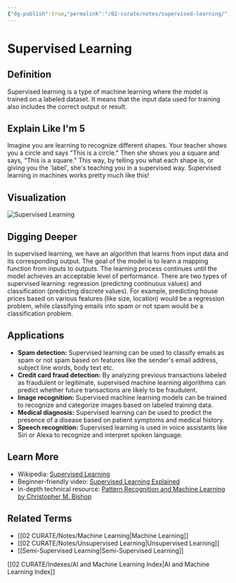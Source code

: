 ```yaml
---
{"dg-publish":true,"permalink":"/02-curate/notes/supervised-learning/","title":"Supervised Learning","tags":["ai","machine-learning"]}
---
```


# Supervised Learning

## **Definition**  
Supervised learning is a type of machine learning where the model is trained on a labeled dataset. It means that the input data used for training also includes the correct output or result.

## **Explain Like I'm 5**  
Imagine you are learning to recognize different shapes. Your teacher shows you a circle and says "This is a circle." Then she shows you a square and says, "This is a square." This way, by telling you what each shape is, or giving you the 'label', she's teaching you in a supervised way. Supervised learning in machines works pretty much like this!

## **Visualization**  
![Supervised Learning](https://miro.medium.com/max/843/1*ZX05x1xYgaVoa4Vn2kKS9g.png)

## **Digging Deeper**
In supervised learning, we have an algorithm that learns from input data and its corresponding output. The goal of the model is to learn a mapping function from inputs to outputs. The learning process continues until the model achieves an acceptable level of performance. There are two types of supervised learning: regression (predicting continuous values) and classification (predicting discrete values). For example, predicting house prices based on various features (like size, location) would be a regression problem, while classifying emails into spam or not spam would be a classification problem.

## **Applications**  
- **Spam detection:** Supervised learning can be used to classify emails as spam or not spam based on features like the sender's email address, subject line words, body text etc.
- **Credit card fraud detection:** By analyzing previous transactions labeled as fraudulent or legitimate, supervised machine learning algorithms can predict whether future transactions are likely to be fraudulent.
- **Image recognition:** Supervised machine learning models can be trained to recognize and categorize images based on labeled training data.
- **Medical diagnosis:** Supervised learning can be used to predict the presence of a disease based on patient symptoms and medical history.
- **Speech recognition:** Supervised learning is used in voice assistants like Siri or Alexa to recognize and interpret spoken language.

## **Learn More**  
- Wikipedia: [Supervised Learning](https://en.wikipedia.org/wiki/Supervised_learning)
- Beginner-friendly video: [Supervised Learning Explained](https://www.youtube.com/watch?v=JNlEIEwe-Cg)
- In-depth technical resource: [Pattern Recognition and Machine Learning by Christopher M. Bishop](https://www.microsoft.com/en-us/research/uploads/prod/2006/01/Bishop-Pattern-Recognition-and-Machine-Learning-2006.pdf)

## **Related Terms**  
- [[02 CURATE/Notes/Machine Learning\|Machine Learning]]
- [[02 CURATE/Notes/Unsupervised Learning\|Unsupervised Learning]]
- [[Semi-Supervised Learning\|Semi-Supervised Learning]]


[[02 CURATE/Indexes/AI and Machine Learning Index\|AI and Machine Learning Index]]